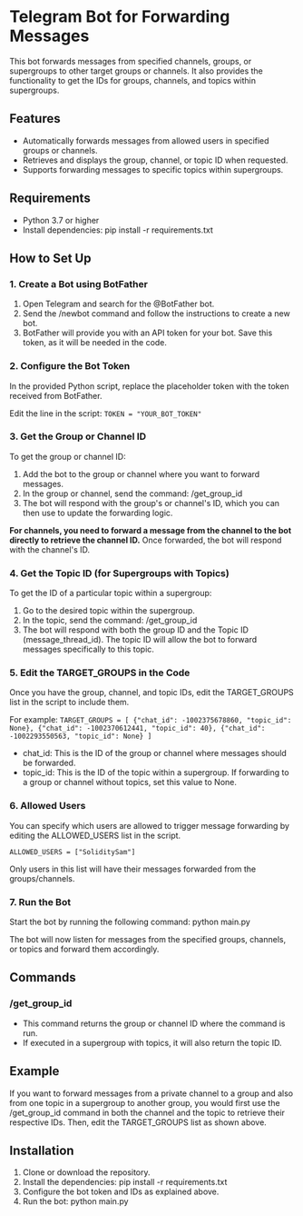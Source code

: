 # Telegram Bot for Forwarding Messages

This bot forwards messages from specified channels, groups, or supergroups to other target groups or channels. It also provides the functionality to get the IDs for groups, channels, and topics within supergroups.

## Features
- Automatically forwards messages from allowed users in specified groups or channels.
- Retrieves and displays the group, channel, or topic ID when requested.
- Supports forwarding messages to specific topics within supergroups.

## Requirements
- Python 3.7 or higher
- Install dependencies: pip install -r requirements.txt

## How to Set Up

### 1. Create a Bot using BotFather
1. Open Telegram and search for the @BotFather bot.
2. Send the /newbot command and follow the instructions to create a new bot.
3. BotFather will provide you with an API token for your bot. Save this token, as it will be needed in the code.

### 2. Configure the Bot Token
In the provided Python script, replace the placeholder token with the token received from BotFather.

Edit the line in the script:
`TOKEN = "YOUR_BOT_TOKEN"`

### 3. Get the Group or Channel ID
To get the group or channel ID:
1. Add the bot to the group or channel where you want to forward messages.
2. In the group or channel, send the command: /get_group_id
3. The bot will respond with the group's or channel's ID, which you can then use to update the forwarding logic.

**For channels, you need to forward a message from the channel to the bot directly to retrieve the channel ID.** Once forwarded, the bot will respond with the channel's ID.

### 4. Get the Topic ID (for Supergroups with Topics)
To get the ID of a particular topic within a supergroup:
1. Go to the desired topic within the supergroup.
2. In the topic, send the command: /get_group_id
3. The bot will respond with both the group ID and the Topic ID (message_thread_id). The topic ID will allow the bot to forward messages specifically to this topic.

### 5. Edit the TARGET_GROUPS in the Code
Once you have the group, channel, and topic IDs, edit the TARGET_GROUPS list in the script to include them.

For example:
`TARGET_GROUPS = [ {"chat_id": -1002375678860, "topic_id": None}, {"chat_id": -1002370612441, "topic_id": 40}, {"chat_id": -1002293550563, "topic_id": None} ]`

- chat_id: This is the ID of the group or channel where messages should be forwarded.
- topic_id: This is the ID of the topic within a supergroup. If forwarding to a group or channel without topics, set this value to None.

### 6. Allowed Users
You can specify which users are allowed to trigger message forwarding by editing the ALLOWED_USERS list in the script.

`ALLOWED_USERS = ["SoliditySam"]`

Only users in this list will have their messages forwarded from the groups/channels.

### 7. Run the Bot
Start the bot by running the following command: python main.py

The bot will now listen for messages from the specified groups, channels, or topics and forward them accordingly.

## Commands

### /get_group_id
- This command returns the group or channel ID where the command is run.
- If executed in a supergroup with topics, it will also return the topic ID.

## Example
If you want to forward messages from a private channel to a group and also from one topic in a supergroup to another group, you would first use the /get_group_id command in both the channel and the topic to retrieve their respective IDs. Then, edit the TARGET_GROUPS list as shown above.

## Installation

1. Clone or download the repository.
2. Install the dependencies: pip install -r requirements.txt
3. Configure the bot token and IDs as explained above.
4. Run the bot: python main.py

